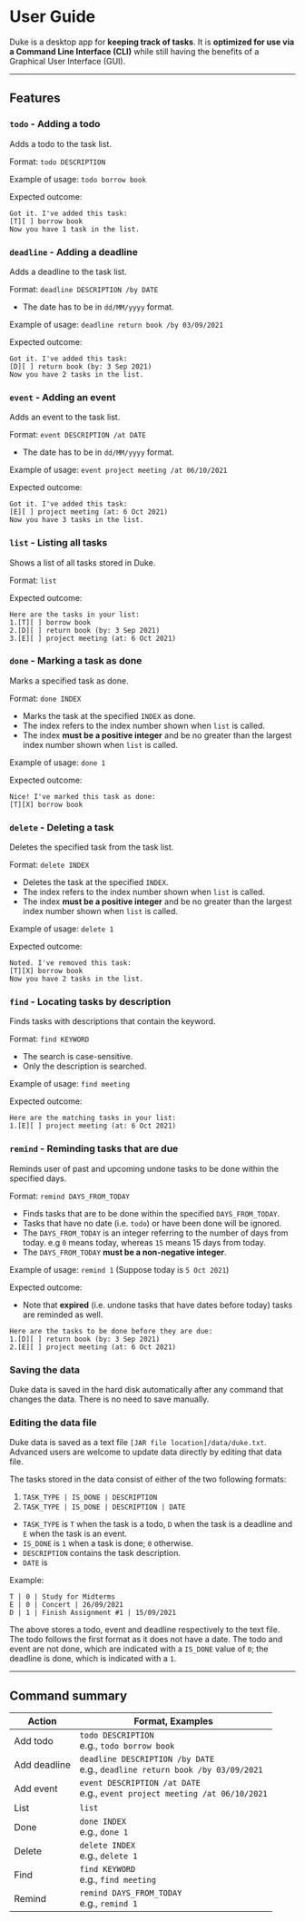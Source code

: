 # User Guide

Duke is a desktop app for **keeping track of tasks**. It is **optimized for use via a Command Line Interface (CLI)** while still having the benefits of a Graphical User Interface (GUI). 

<hr>

## Features

### `todo` - Adding a todo

Adds a todo to the task list.

Format: `todo DESCRIPTION`

Example of usage: `todo borrow book`

Expected outcome:

```
Got it. I've added this task:
[T][ ] borrow book
Now you have 1 task in the list.
```

### `deadline` - Adding a deadline

Adds a deadline to the task list.

Format: `deadline DESCRIPTION /by DATE`
- The date has to be in `dd/MM/yyyy` format.

Example of usage: `deadline return book /by 03/09/2021` 

Expected outcome:

```
Got it. I've added this task:
[D][ ] return book (by: 3 Sep 2021)
Now you have 2 tasks in the list.
```

### `event` - Adding an event

Adds an event to the task list.

Format: `event DESCRIPTION /at DATE`
- The date has to be in `dd/MM/yyyy` format.

Example of usage: `event project meeting /at 06/10/2021`

Expected outcome:

```
Got it. I've added this task:
[E][ ] project meeting (at: 6 Oct 2021)
Now you have 3 tasks in the list.
```

### `list` - Listing all tasks

Shows a list of all tasks stored in Duke.

Format: `list`

Expected outcome:

```
Here are the tasks in your list:
1.[T][ ] borrow book
2.[D][ ] return book (by: 3 Sep 2021)
3.[E][ ] project meeting (at: 6 Oct 2021)
```

### `done` - Marking a task as done

Marks a specified task as done.

Format: `done INDEX`
- Marks the task at the specified `INDEX` as done.
- The index refers to the index number shown when `list` is called.
- The index **must be a positive integer** and be no greater than the largest index number shown when `list` is called.

Example of usage: `done 1`

Expected outcome:

```
Nice! I've marked this task as done:
[T][X] borrow book
```

### `delete` - Deleting a task

Deletes the specified task from the task list.

Format: `delete INDEX`

- Deletes the task at the specified `INDEX`.
- The index refers to the index number shown when `list` is called.
- The index **must be a positive integer** and be no greater than the largest index number shown when `list` is called.

Example of usage: `delete 1`

Expected outcome:

```
Noted. I've removed this task:
[T][X] borrow book
Now you have 2 tasks in the list.
```

### `find` - Locating tasks by description

Finds tasks with descriptions that contain the keyword.

Format: `find KEYWORD`
- The search is case-sensitive.
- Only the description is searched.

Example of usage: `find meeting`

Expected outcome:

```
Here are the matching tasks in your list:
1.[E][ ] project meeting (at: 6 Oct 2021)
```

### `remind` - Reminding tasks that are due

Reminds user of past and upcoming undone tasks to be done within the specified days.

Format: `remind DAYS_FROM_TODAY`
- Finds tasks that are to be done within the specified `DAYS_FROM_TODAY`.
- Tasks that have no date (i.e. `todo`) or have been done will be ignored.
- The `DAYS_FROM_TODAY` is an integer referring to the number of days from today. e.g `0` means today, whereas `15` means 15 days from today.
- The `DAYS_FROM_TODAY` **must be a non-negative integer**.

Example of usage: `remind 1` (Suppose today is `5 Oct 2021`)

Expected outcome:

- Note that **expired** (i.e. undone tasks that have dates before today) tasks are reminded as well.

```
Here are the tasks to be done before they are due:
1.[D][ ] return book (by: 3 Sep 2021)
2.[E][ ] project meeting (at: 6 Oct 2021)
```

### Saving the data

Duke data is saved in the hard disk automatically after any command that changes the data. There is no need to save manually.

### Editing the data file

Duke data is saved as a text file `[JAR file location]/data/duke.txt`. Advanced users are welcome to update data directly by editing that data file.

The tasks stored in the data consist of either of the two following formats: 
1. `TASK_TYPE | IS_DONE | DESCRIPTION`
2. `TASK_TYPE | IS_DONE | DESCRIPTION | DATE`
- `TASK_TYPE` is `T` when the task is a todo, `D` when the task is a deadline and `E` when the task is an event.
- `IS_DONE` is `1` when a task is done; `0` otherwise.
- `DESCRIPTION` contains the task description.
- `DATE` is 

Example:
```
T | 0 | Study for Midterms
E | 0 | Concert | 26/09/2021
D | 1 | Finish Assignment #1 | 15/09/2021
```
The above stores a todo, event and deadline respectively to the text file. The todo follows the first format as it does not have a date. The todo and event are not done, which are indicated with a `IS_DONE` value of `0`; the deadline is done, which is indicated with a `1`. 

<hr>

## Command summary

| Action       | Format, Examples |
| ------------ | ---------------- |
| Add todo     | `todo DESCRIPTION` <br> e.g., `todo borrow book` |
| Add deadline | `deadline DESCRIPTION /by DATE` <br> e.g., `deadline return book /by 03/09/2021` |
| Add event    | `event DESCRIPTION /at DATE` <br> e.g., `event project meeting /at 06/10/2021` |
| List         | `list` |
| Done         | `done INDEX` <br> e.g., `done 1` |
| Delete       | `delete INDEX` <br> e.g., `delete 1` |
| Find         | `find KEYWORD` <br> e.g., `find meeting` |
| Remind       | `remind DAYS_FROM_TODAY` <br> e.g., `remind 1` |
